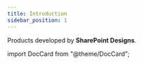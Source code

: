 ```yaml
---
title: Introduction
sidebar_position: 1
---
```


Products developed by **SharePoint Designs**.

import DocCard from "@theme/DocCard";

<article className="margin-top--lg">
<section className="row list_node_modules-@docusaurus-theme-classic-lib-theme-DocCategoryGeneratedIndexPage-styles-module">
<article className="col col--6 margin-bottom--lg">
<DocCard item={{
    "type": "link",
    "label": "Design 1",
    "icon":"arrow",
    "href": "/docs/category/design-1",
  }} />
</article>
<article className="col col--6 margin-bottom--lg">
<DocCard item={{
    "type": "link",
    "label": "Design 2",
    "icon":"arrow",
    "href": "/docs/category/design-2",
  }} />
</article>
<article className="col col--6 margin-bottom--lg">
<DocCard item={{
    "type": "link",
    "label": "Design 4",
    "icon":"arrow",
    "href": "/docs/category/design-4",
  }} />
</article>
<article className="col col--6 margin-bottom--lg">
  <DocCard item={{
    "type": "link",
    "label": "Design 5",
    "icon":"arrow",
    "href": "/docs/category/design-5",
  }} />
</article>
<article className="col col--6 margin-bottom--lg">
  <DocCard item={{
    "type": "link",
    "label": "Free Template",
    "icon":"arrow",
    "href": "/docs/category/free-template",
    }} />
</article>
<article className="col col--6 margin-bottom--lg">
  <DocCard item={{
    "type": "link",
    "label": "Employee Onboarding",
    "icon":"arrow",
    "href": "/docs/category/employee-onboarding",
   }} />
 </article>
 </section>
 </article>
